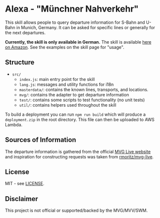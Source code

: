 # Alexa - "Münchner Nahverkehr"

This skill allows people to query departure information for S-Bahn and U-Bahn in Munich, Germany. It can be asked for
specific lines or generally for the next departures.

**Currently, the skill is only available in German.** The skill is available
[here on Amazon](https://www.amazon.de/Michael-Rose-Münchner-Nahverkehr/dp/B0743N2R9B). See the examples on the skill page for "usage".


## Structure

* `src/`
    * `index.js`: main entry point for the skill
    * `lang.js`: messages and utility functions for i18n
    * `masterdata/`: contains the known lines, transports, and locations.
    * `mvg/`: contains the adapter to get departure information
    * `test/`: contains some scripts to test functionality (no unit tests)
    * `util/`: contains helpers used throughout the skill


To build a deployment you can run `npm run build` which will produce a `deployment.zip` in the root directory. This file can then be uploaded
to AWS Lambda.
    

## Sources of Information

The departure information is gathered from the official [MVG Live website](http://www.mvg-live.de/MvgLive/MvgLive.jsp) and inspiration for constructing
requests was taken from [rmoritz/mvg-live](https://github.com/rmoriz/mvg-live).


## License

MIT - see [LICENSE](./LICENSE).


## Disclaimer

This project is not official or supported/backed by the MVG/MVV/SWM.
